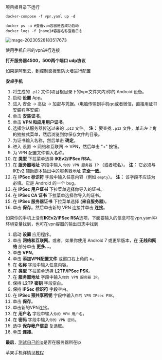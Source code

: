 项目根目录下运行

```shell
docker-compose -f vpn.yaml up -d

docker ps -a #查看vpn容器是否成功启动
docker logs -f {name}#容器名称查看日志
```

![image-20230528183517673](https://tc.mustache.top/picGo/202305281835727.png)

使用手机自带的vpn进行连接

**打开服务器4500，500两个端口**     **udp协议**

如果是阿里云，到控制面板里防火墙进行配置

**安卓手机**

1. 将生成的 `.p12` 文件(项目根目录下的vpn文件夹内)你的 Android 设备。
2. 启动 **设置** App。
3. 进入 安全 -> 高级 -> 加密与凭据。(电脑传输到手机qq或者微信，直接用证书安装程序安装)
4. 单击 **安装证书**。
5. 单击 **VPN 和应用用户证书**。
6. 选择你从服务器传送过来的 `.p12` 文件。
   **注：** 要查找 `.p12` 文件，单击左上角的抽拉式菜单，然后浏览到你保存文件的目录。
7. 为证书输入名称，然后单击 **确定**。
8. 进入 设置 -> 网络和互联网 -> VPN，然后单击 "+" 按钮。
9. 为 VPN 配置文件输入名称。
10. 在 **类型** 下拉菜单选择 **IKEv2/IPSec RSA**。
11. 在 **服务器地址** 字段中输入 `你的 VPN 服务器 IP` （或者域名）。
    **注：** 它必须与 IKEv2 辅助脚本输出中的服务器地址 **完全一致**。
12. 在 **IPSec 标识符** 字段中输入任意内容（例如 `empty`）。
    **注：** 该字段不应该为必填。它是 Android 的一个 bug。
13. 在 **IPSec 用户证书** 下拉菜单选择你导入的证书。
14. 在 **IPSec CA 证书** 下拉菜单选择你导入的证书。
15. 在 **IPSec 服务器证书** 下拉菜单选择 **(来自服务器)**。
16. 单击 **保存**。然后单击新的 VPN 连接并单击 **连接**。

如果你的手机上没有**IKEv2/IPSec RSA**选项，下面要输入的信息可在vpn.yaml中环境变量找到，也可在vpn容器的输出日志中找到

1. 启动 **设置** 应用程序。
2. 单击 **网络和互联网**。或者，如果你使用 Android 7 或更早版本，在 **无线和网络** 部分单击 **更多...**。
3. 单击 **VPN**。
4. 单击 **添加VPN配置文件** 或窗口右上角的 **+**。
5. 在 **名称** 字段中输入任意内容。
6. 在 **类型** 下拉菜单选择 **L2TP/IPSec PSK**。
7. 在 **服务器地址** 字段中输入`你的 VPN 服务器 IP`。
8. 保持 **L2TP 密钥** 字段空白。
9. 保持 **IPSec 标识符** 字段空白。
10. 在 **IPSec 预共享密钥** 字段中输入`你的 VPN IPsec PSK`。
11. 单击 **保存**。
12. 单击新的VPN连接。
13. 在 **用户名** 字段中输入`你的 VPN 用户名`。
14. 在 **密码** 字段中输入`你的 VPN 密码`。
15. 选中 **保存帐户信息** 复选框。
16. 单击 **连接**。

**最后**，[测试自己的ip](https://www.ipchicken.com/)是否在服务器所在ip



苹果手机详情见[教程](https://github.com/hwdsl2/setup-ipsec-vpn/blob/master/docs/ikev2-howto-zh.md)